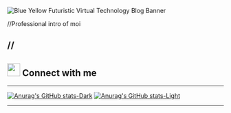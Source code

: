 
![Blue Yellow Futuristic Virtual Technology Blog Banner](https://user-images.githubusercontent.com/97206905/198912099-edbc3c4c-b645-46d3-ac75-7fe84574a45e.gif)



//Professional intro of moi


//
---------

## <img src="https://media.giphy.com/media/iY8CRBdQXODJSCERIr/giphy.gif" width="30px"> Connect with me

--------


[![Anurag's GitHub stats-Dark](https://github-readme-stats.vercel.app/api?username=B-Rabbit7&show_icons=true&theme=dracula#gh-dark-mode-only)](https://github.com/anuraghazra/github-readme-stats#gh-dark-mode-only)
[![Anurag's GitHub stats-Light](https://github-readme-stats.vercel.app/api?username=B-Rabbit7&show_icons=true&theme=cobalt#gh-light-mode-only)](https://github.com/anuraghazra/github-readme-stats#gh-light-mode-only)

--------




